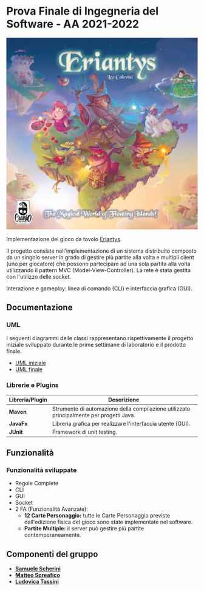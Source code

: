 # Prova Finale di Ingegneria del Software - AA 2021-2022
![Eriantys](src/main/resources/img/wallpaper.jpg)

Implementazione del gioco da tavolo [Eriantys](http://www.craniocreations.it/prodotto/eriantys/).

Il progetto consiste nell’implementazione di un sistema distribuito composto da un singolo server in grado di gestire più partite alla volta e multipli client (uno per giocatore) che possono partecipare ad una sola partita alla volta utilizzando il pattern MVC (Model-View-Controller).
La rete è stata gestita con l'utilizzo delle socket.

Interazione e gameplay: linea di comando (CLI) e interfaccia grafica (GUI).

## Documentazione

### UML
I seguenti diagrammi delle classi rappresentano rispettivamente il progetto iniziale sviluppato durante le prime settimane di laboratorio e il prodotto finale.
- [UML iniziale](TODO)
- [UML finale](TODO)

### Librerie e Plugins
|Libreria/Plugin| Descrizione                                                                              |
|---------------|------------------------------------------------------------------------------------------|
|__Maven__| Strumento di automazione della compilazione utilizzato principalmente per progetti Java. |
|__JavaFx__| Libreria grafica per realizzare l'interfaccia utente (GUI).                              |
|__JUnit__| Framework di unit testing.                                                               |

## Funzionalità
### Funzionalità sviluppate
- Regole Complete
- CLI
- GUI
- Socket
- 2 FA (Funzionalità Avanzate):
    - __12 Carte Personaggio:__ tutte le Carte Personaggio previste dall'edizione fisica del gioco sono state implementate nel software. 
    - __Partite Multiple:__ il server può gestire più partite contemporaneamente.

## Componenti del gruppo
- [__Samuele Scherini__](https://github.com/ScheriniSamuele)
- [__Matteo Spreafico__](https://github.com/MattBlue00)
- [__Ludovica Tassini__](https://github.com/LudoTassini)